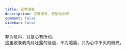 ```yaml
---
title: 思考随笔
description: 记录思考、感悟与创作
comment: false
sidebar: false
---
```


非为吼叫，只是心有所动。  
这里收录我向月吐露的低语，不为喧嚣，只为心中不灭的微光。

<PostList />

<script setup>
import { useData } from 'vitepress'
import PostList from '../.vitepress/theme/components/PostList.vue'

const { isDark } = useData()
</script>

<style scoped>
/* 移除了页面操作按钮相关样式 */
</style>
